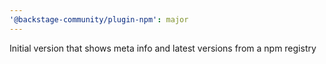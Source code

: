 ```yaml
---
'@backstage-community/plugin-npm': major
---
```


Initial version that shows meta info and latest versions from a npm registry
